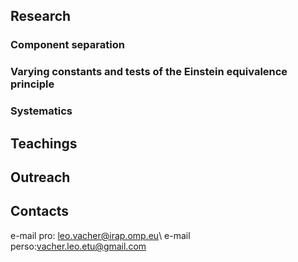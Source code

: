 
## Research

### Component separation 
### Varying constants and tests of the Einstein equivalence principle
### Systematics

## Teachings

## Outreach 
## Contacts

e-mail pro: leo.vacher@irap.omp.eu\\
e-mail perso:vacher.leo.etu@gmail.com
